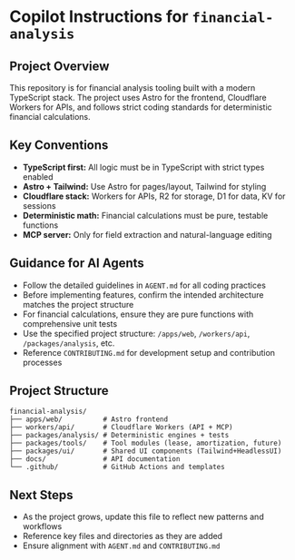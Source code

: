# Copilot Instructions for `financial-analysis`

## Project Overview

This repository is for financial analysis tooling built with a modern TypeScript stack. The project uses Astro for the frontend, Cloudflare Workers for APIs, and follows strict coding standards for deterministic financial calculations.

## Key Conventions

- **TypeScript first:** All logic must be in TypeScript with strict types enabled
- **Astro + Tailwind:** Use Astro for pages/layout, Tailwind for styling
- **Cloudflare stack:** Workers for APIs, R2 for storage, D1 for data, KV for sessions
- **Deterministic math:** Financial calculations must be pure, testable functions
- **MCP server:** Only for field extraction and natural-language editing

## Guidance for AI Agents

- Follow the detailed guidelines in `AGENT.md` for all coding practices
- Before implementing features, confirm the intended architecture matches the project structure
- For financial calculations, ensure they are pure functions with comprehensive unit tests
- Use the specified project structure: `/apps/web`, `/workers/api`, `/packages/analysis`, etc.
- Reference `CONTRIBUTING.md` for development setup and contribution processes

## Project Structure

```
financial-analysis/
├── apps/web/          # Astro frontend
├── workers/api/       # Cloudflare Workers (API + MCP)
├── packages/analysis/ # Deterministic engines + tests
├── packages/tools/    # Tool modules (lease, amortization, future)
├── packages/ui/       # Shared UI components (Tailwind+HeadlessUI)
├── docs/              # API documentation
└── .github/           # GitHub Actions and templates
```

## Next Steps

- As the project grows, update this file to reflect new patterns and workflows
- Reference key files and directories as they are added
- Ensure alignment with `AGENT.md` and `CONTRIBUTING.md`
